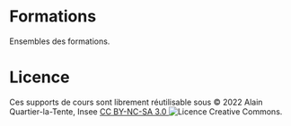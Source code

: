 # Formations

Ensembles des formations.

# Licence

Ces supports de cours sont librement réutilisable sous © 2022 Alain Quartier-la-Tente, Insee [CC BY-NC-SA 3.0 <img alt="Licence Creative Commons" style="display: inline-block; margin: 0" src="https://i.creativecommons.org/l/by-nc-sa/4.0/88x31.png"/>](http://creativecommons.org/licenses/by-nc-sa/4.0/).
